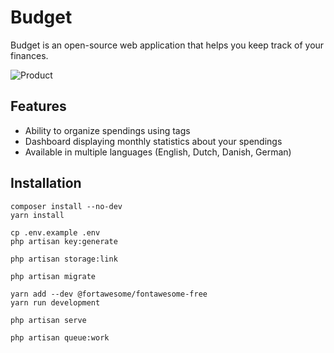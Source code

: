 
# Budget

Budget is an open-source web application that helps you keep track of your finances.

![Product](https://user-images.githubusercontent.com/9268822/46098425-a8877300-c1c4-11e8-9293-f43ceb9d6f97.png)

## Features

* Ability to organize spendings using tags
* Dashboard displaying monthly statistics about your spendings
* Available in multiple languages (English, Dutch, Danish, German)

## Installation

```
composer install --no-dev
yarn install

cp .env.example .env
php artisan key:generate

php artisan storage:link

php artisan migrate

yarn add --dev @fortawesome/fontawesome-free
yarn run development

php artisan serve

php artisan queue:work
```